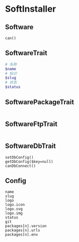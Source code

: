 # SoftInstaller

## Software

```
can()
```

## SoftwareTrait

```sh
# 名称
$name
# 标识
$slug
# 状态
$status
```

## SoftwarePackageTrait

```

```

## SoftwareFtpTrait

```
```

## SoftwareDbTrait

```
setDbConfig()
getDbConfig($key=null)
canDbConnect()
```

## Config

```
name
slug
logo
logo.icon
logo.svg
logo.img
status
git
packages[n].version
packages[n].urls
packages[n].env
```
